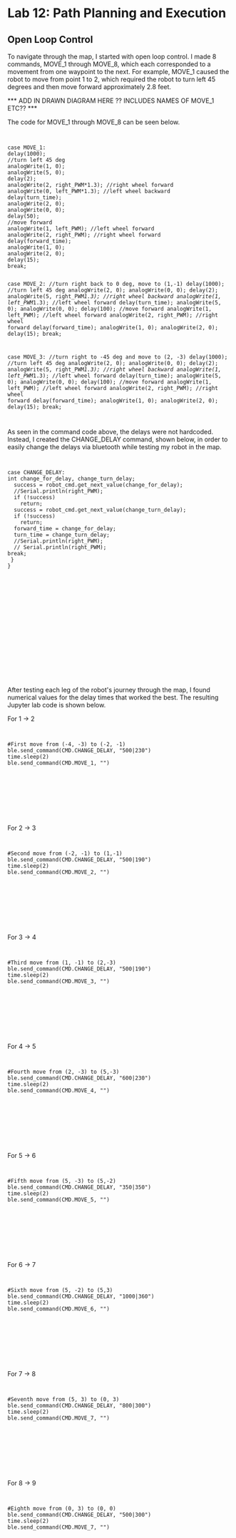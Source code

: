# Lab 12: Path Planning and Execution

## Open Loop Control 

To navigate through the map, I started with open loop control. I made 8 commands, MOVE_1 through MOVE_8, which each corresponded to a movement from one waypoint to the next. For example, MOVE_1 caused the robot to move from point 1 to 2, which required the robot to turn left 45 degrees and then move forward approximately 2.8 feet. 

*** ADD IN DRAWN DIAGRAM HERE ?? INCLUDES NAMES OF MOVE_1 ETC?? ***

The code for MOVE_1 through MOVE_8 can be seen below. 

<div style="height:650px; overflow:auto;">
<pre><code class="language-cpp">
case MOVE_1:
delay(1000);
//turn left 45 deg 
analogWrite(1, 0);
analogWrite(5, 0);
delay(2);
analogWrite(2, right_PWM*1.3); //right wheel forward
analogWrite(0, left_PWM*1.3); //left wheel backward
delay(turn_time);
analogWrite(2, 0);
analogWrite(0, 0);
delay(50);
//move forward
analogWrite(1, left_PWM); //left wheel forward
analogWrite(2, right_PWM); //right wheel forward
delay(forward_time);
analogWrite(1, 0);
analogWrite(2, 0);
delay(15);
break;

case MOVE_2:
//turn right back to 0 deg, move to (1,-1)
delay(1000);
//turn left 45 deg 
analogWrite(2, 0);
analogWrite(0, 0);
delay(2);
analogWrite(5, right_PWM*1.3); //right wheel backward
analogWrite(1, left_PWM*1.3); //left wheel forward
delay(turn_time);
analogWrite(5, 0);
analogWrite(0, 0);
delay(100);
//move forward
analogWrite(1, left_PWM); //left wheel forward
analogWrite(2, right_PWM); //right wheel forward
delay(forward_time);
analogWrite(1, 0);
analogWrite(2, 0);
delay(15);
break;

case MOVE_3:
//turn right to -45 deg and move to (2, -3)
delay(1000);
//turn left 45 deg 
analogWrite(2, 0);
analogWrite(0, 0);
delay(2);
analogWrite(5, right_PWM*1.3); //right wheel backward
analogWrite(1, left_PWM*1.3); //left wheel forward
delay(turn_time);
analogWrite(5, 0);
analogWrite(0, 0);
delay(100);
//move forward
analogWrite(1, left_PWM); //left wheel forward
analogWrite(2, right_PWM); //right wheel forward
delay(forward_time);
analogWrite(1, 0);
analogWrite(2, 0);
delay(15);
break;

case MOVE_4:
//turn back to 0 deg and move to (5, -3)
delay(1000);
//turn left 45 deg 
analogWrite(1, 0);
analogWrite(5, 0);
delay(2);
analogWrite(2, right_PWM*1.3); //right wheel forward
analogWrite(0, left_PWM*1.3); //left wheel backward
delay(turn_time);
analogWrite(2, 0);
analogWrite(0, 0);
delay(50);
//move forward
analogWrite(1, left_PWM); //left wheel forward
analogWrite(2, right_PWM); //right wheel forward
delay(forward_time);
analogWrite(1, 0);
analogWrite(2, 0);
delay(15);
break;

case MOVE_5:
//turn left to 90 degrees and move to (5, -2)
delay(1000);
//turn left 45 deg 
analogWrite(1, 0);
analogWrite(5, 0);
delay(2);
analogWrite(2, right_PWM*1.3); //right wheel forward
analogWrite(0, left_PWM*1.3); //left wheel backward
delay(turn_time);
analogWrite(2, 0);
analogWrite(0, 0);
delay(50);
//move forward
analogWrite(1, left_PWM); //left wheel forward
analogWrite(2, right_PWM); //right wheel forward
delay(forward_time);
analogWrite(1, 0);
analogWrite(2, 0);
delay(15);
break;

case MOVE_6: 
//move forward to (5, 3)
analogWrite(1, left_PWM); //left wheel forward
analogWrite(2, right_PWM); //right wheel forward
delay(forward_time);
analogWrite(1, 0);
analogWrite(2, 0);
delay(15);
break;

case MOVE_7:
//turn left to 180 deg and move to (0, 3)
delay(1000);
//turn left 90 deg 
analogWrite(1, 0);
analogWrite(5, 0);
delay(2);
analogWrite(2, right_PWM*1.3); //right wheel forward
analogWrite(0, left_PWM*1.3); //left wheel backward
delay(turn_time);
analogWrite(2, 0);
analogWrite(0, 0);
delay(50);
//move forward
analogWrite(1, left_PWM); //left wheel forward
analogWrite(2, right_PWM); //right wheel forward
delay(forward_time);
analogWrite(1, 0);
analogWrite(2, 0);
delay(15);
break;

case MOVE_8:
//turn left to 270 deg and move to (0,0)
//turn left to 180 deg and move to (0, 3)
delay(1000);
//turn left 90 deg 
analogWrite(1, 0);
analogWrite(5, 0);
delay(2);
analogWrite(2, right_PWM*1.3); //right wheel forward
analogWrite(0, left_PWM*1.3); //left wheel backward
delay(turn_time);
analogWrite(2, 0);
analogWrite(0, 0);
delay(50);
//move forward
analogWrite(1, left_PWM); //left wheel forward
analogWrite(2, right_PWM); //right wheel forward
delay(forward_time);
analogWrite(1, 0);
analogWrite(2, 0);
delay(15);
break;
</code></pre>
</div>

As seen in the command code above, the delays were not hardcoded. Instead, I created the CHANGE_DELAY command, shown below, in order to easily change the delays via bluetooth while testing my robot in the map. 

<div style="height:500px; overflow:auto;">
<pre><code class="language-cpp">
case CHANGE_DELAY:
int change_for_delay, change_turn_delay;
  success = robot_cmd.get_next_value(change_for_delay);
  //Serial.println(right_PWM);
  if (!success)
    return;
  success = robot_cmd.get_next_value(change_turn_delay);
  if (!success)
    return;
  forward_time = change_for_delay;
  turn_time = change_turn_delay;
  //Serial.println(right_PWM);
  // Serial.println(right_PWM);
break;
 }
}
</code></pre>
</div>

After testing each leg of the robot's journey through the map, I found numerical values for the delay times that worked the best. The resulting Jupyter lab code is shown below. 

For 1 -> 2
<div style="height:200px; overflow:auto;">
<pre><code class="language-python">
#First move from (-4, -3) to (-2, -1)
ble.send_command(CMD.CHANGE_DELAY, "500|230")
time.sleep(2)
ble.send_command(CMD.MOVE_1, "")
</code></pre>
</div>

For 2 -> 3
<div style="height:200px; overflow:auto;">
<pre><code class="language-python">
#Second move from (-2, -1) to (1,-1)
ble.send_command(CMD.CHANGE_DELAY, "500|190")
time.sleep(2)
ble.send_command(CMD.MOVE_2, "")
</code></pre>
</div>

For 3 -> 4
<div style="height:200px; overflow:auto;">
<pre><code class="language-python">
#Third move from (1, -1) to (2,-3)
ble.send_command(CMD.CHANGE_DELAY, "500|190")
time.sleep(2)
ble.send_command(CMD.MOVE_3, "")
</code></pre>
</div>

For 4 -> 5
<div style="height:200px; overflow:auto;">
<pre><code class="language-python">
#Fourth move from (2, -3) to (5,-3)
ble.send_command(CMD.CHANGE_DELAY, "600|230")
time.sleep(2)
ble.send_command(CMD.MOVE_4, "")
</code></pre>
</div>

For 5 -> 6
<div style="height:200px; overflow:auto;">
<pre><code class="language-python">
#Fifth move from (5, -3) to (5,-2)
ble.send_command(CMD.CHANGE_DELAY, "350|350")
time.sleep(2)
ble.send_command(CMD.MOVE_5, "")
</code></pre>
</div>

For 6 -> 7
<div style="height:200px; overflow:auto;">
<pre><code class="language-python">
#Sixth move from (5, -2) to (5,3)
ble.send_command(CMD.CHANGE_DELAY, "1000|360")
time.sleep(2)
ble.send_command(CMD.MOVE_6, "")
</code></pre>
</div>

For 7 -> 8
<div style="height:200px; overflow:auto;">
<pre><code class="language-python">
#Seventh move from (5, 3) to (0, 3)
ble.send_command(CMD.CHANGE_DELAY, "800|300")
time.sleep(2)
ble.send_command(CMD.MOVE_7, "")
</code></pre>
</div>

For 8 -> 9
<div style="height:200px; overflow:auto;">
<pre><code class="language-python">
#Eighth move from (0, 3) to (0, 0)
ble.send_command(CMD.CHANGE_DELAY, "500|300")
time.sleep(2)
ble.send_command(CMD.MOVE_7, "")
</code></pre>
</div>



